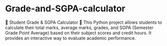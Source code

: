 # Grade-and-SGPA-calculator
📌 Student Grade &amp; SGPA Calculator 📌  This Python project allows students to calculate their total marks, average marks, grades, and SGPA (Semester Grade Point Average) based on their subject scores and credit hours. It provides an interactive way to evaluate academic performance.
